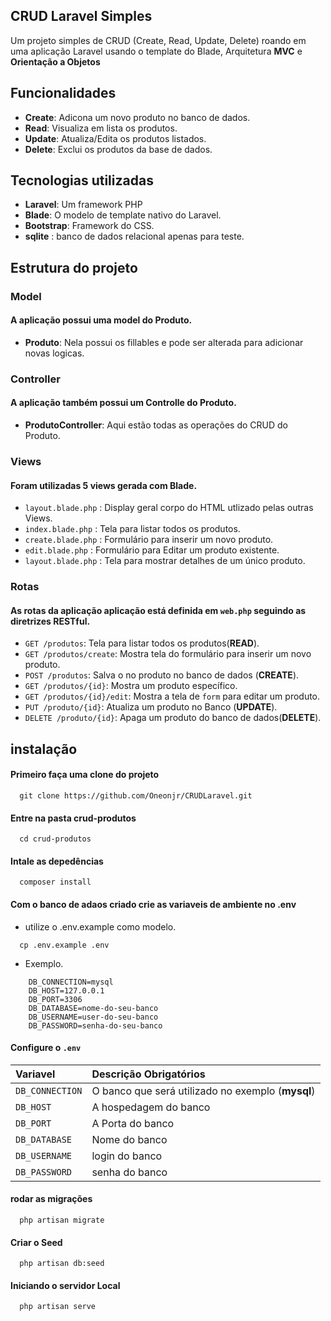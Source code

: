 
## CRUD Laravel Simples

Um projeto simples de CRUD (Create, Read, Update, Delete) roando em uma aplicação Laravel usando o template do Blade, Arquitetura **MVC** e **Orientação a Objetos**

## Funcionalidades

* **Create**: Adicona um novo produto no banco de dados.
* **Read**: Visualiza em lista os produtos.
* **Update**: Atualiza/Edita os produtos listados.
* **Delete**: Exclui os produtos da base de dados.

## Tecnologias utilizadas

- **Laravel**: Um framework PHP
- **Blade**: O modelo de template nativo do Laravel.
- **Bootstrap**: Framework do CSS.
- **sqlite** : banco de dados relacional apenas para teste. 

## Estrutura do projeto

### Model
#### A aplicação possui uma model do Produto.
- **Produto**: Nela possui os fillables e pode ser alterada para adicionar novas logicas.

### Controller
#### A aplicação também possui um Controlle do Produto.
- **ProdutoController**: Aqui estão todas as operações do CRUD do Produto.

### Views
#### Foram utilizadas 5 views gerada com **Blade**.
- `layout.blade.php` : Display geral corpo do HTML utlizado pelas outras Views.
- `index.blade.php` : Tela para listar todos os produtos.
- `create.blade.php` : Formulário para inserir um novo produto.
- `edit.blade.php` : Formulário para Editar um produto existente.
- `layout.blade.php` : Tela para mostrar detalhes de um único produto.


### Rotas
#### As rotas da aplicação aplicação está definida em `web.php` seguindo as diretrizes RESTful.
- `GET /produtos`: Tela para listar todos os produtos(**READ**).
- `GET /produtos/create`: Mostra tela do formulário para inserir um novo produto.
- `POST /produtos`: Salva o no produto no banco de dados (**CREATE**).
- `GET /produtos/{id}`: Mostra um produto específico.
- `GET /produtos/{id}/edit`: Mostra a tela de `form` para editar um produto.
- `PUT /produto/{id}`: Atualiza um produto no Banco (**UPDATE**).
- `DELETE /produto/{id}`: Apaga um produto do banco de dados(**DELETE**).
## instalação

#### Primeiro faça uma clone do projeto 

```http
  git clone https://github.com/Oneonjr/CRUDLaravel.git
```

#### Entre na pasta crud-produtos

```http
  cd crud-produtos
```

#### Intale as depedências

```http
  composer install
```

#### Com o banco de adaos criado crie as variaveis de ambiente no .env
- utilize o .env.example como modelo.

```http
  cp .env.example .env
```
- Exemplo.
```http
    DB_CONNECTION=mysql
    DB_HOST=127.0.0.1
    DB_PORT=3306
    DB_DATABASE=nome-do-seu-banco
    DB_USERNAME=user-do-seu-banco
    DB_PASSWORD=senha-do-seu-banco
```

#### Configure o ```.env ```


  | Variavel   | Descrição **Obrigatórios**                                  |
| :---------- |  :------------------------------------------ |
| `DB_CONNECTION`      | O banco que será utilizado no exemplo (**mysql**) |
| `DB_HOST`      | A hospedagem do banco |
| `DB_PORT`      | A Porta do banco |
| `DB_DATABASE`      | Nome do banco |
| `DB_USERNAME`      | login do banco |
| `DB_PASSWORD`      | senha do banco |

#### rodar as migrações

```http
  php artisan migrate
```

#### Criar o Seed

```http
  php artisan db:seed
```

#### Iniciando o servidor Local

```http
  php artisan serve
```


